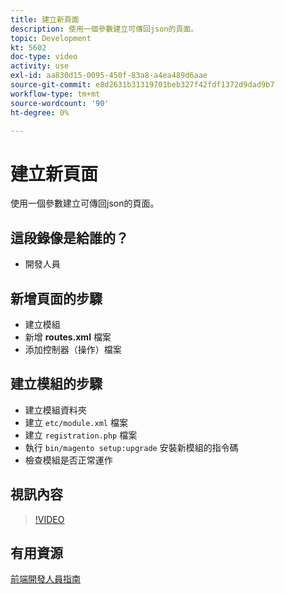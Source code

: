 ```yaml
---
title: 建立新頁面
description: 使用一個參數建立可傳回json的頁面。
topic: Development
kt: 5602
doc-type: video
activity: use
exl-id: aa830d15-0095-450f-83a8-a4ea489d6aae
source-git-commit: e8d2631b31319701beb327f42fdf1372d9dad9b7
workflow-type: tm+mt
source-wordcount: '90'
ht-degree: 0%

---
```


# 建立新頁面

使用一個參數建立可傳回json的頁面。

## 這段錄像是給誰的？

- 開發人員

## 新增頁面的步驟

- 建立模組
- 新增 **routes.xml** 檔案
- 添加控制器（操作）檔案

## 建立模組的步驟

- 建立模組資料夾
- 建立 `etc/module.xml` 檔案
- 建立 `registration.php` 檔案
- 執行 `bin/magento setup:upgrade` 安裝新模組的指令碼
- 檢查模組是否正常運作

## 視訊內容

>[!VIDEO](https://video.tv.adobe.com/v/35816?quality=12&learn=on)

## 有用資源

[前端開發人員指南](https://developer.adobe.com/commerce/frontend-core/guide/)
